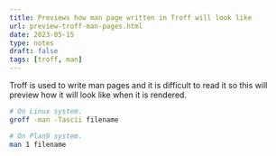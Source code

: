 ```yaml
---
title: Previews how man page written in Troff will look like
url: preview-troff-man-pages.html
date: 2023-05-15
type: notes
draft: false
tags: [troff, man]
---
```


Troff is used to write man pages and it is difficult to read it so this will
preview how it will look like when it is rendered.

```sh
# On Linux system.
groff -man -Tascii filename

# On Plan9 system.
man 1 filename
```
